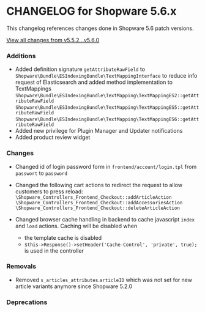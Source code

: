# CHANGELOG for Shopware 5.6.x

This changelog references changes done in Shopware 5.6 patch versions.

[View all changes from v5.5.2...v5.6.0](https://github.com/shopware/shopware/compare/v5.5.2...v5.6.0)

### Additions

* Added definition signature `getAttributeRawField` to `Shopware\Bundle\ESIndexingBundle\TextMappingInterface` to reduce info request of 
    Elasticsearch and added method implementation to TextMappings
    `Shopware\Bundle\ESIndexingBundle\TextMapping\TextMappingES2::getAttributeRawField`
    `Shopware\Bundle\ESIndexingBundle\TextMapping\TextMappingES5::getAttributeRawField`
    `Shopware\Bundle\ESIndexingBundle\TextMapping\TextMappingES6::getAttributeRawField`
* Added new privilege for Plugin Manager and Updater notifications
* Added product review widget

### Changes

* Changed id of login password form in `frontend/account/login.tpl` from `passwort` to `password` 
* Changed the following cart actions to redirect the request to allow customers to press reload:
    `\Shopware_Controllers_Frontend_Checkout::addArticleAction`
    `\Shopware_Controllers_Frontend_Checkout::addAccessoriesAction`
    `\Shopware_Controllers_Frontend_Checkout::deleteArticleAction`

* Changed browser cache handling in backend to cache javascript `index` and `load` actions. Caching will be disabled when
  * the template cache is disabled
  * `$this->Response()->setHeader('Cache-Control', 'private', true);` is used in the controller

### Removals

* Removed `s_articles_attributes`.`articleID` which was not set for new article variants anymore since Shopware 5.2.0

### Deprecations


